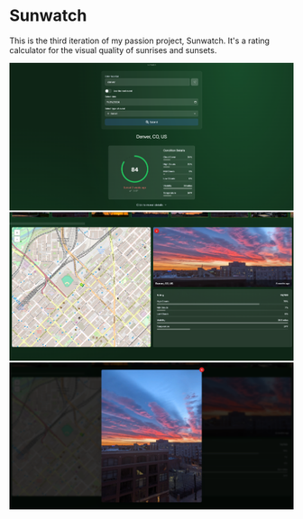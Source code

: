 # Sunwatch

This is the third iteration of my passion project, Sunwatch. It's a rating calculator for the visual quality of sunrises and sunsets.






![General UI](https://raw.githubusercontent.com/jgray-dev/swv3/refs/heads/main/%7B2C51FC13-DED8-488E-8A5F-6CF8E8FBE37A%7D.png)
![Submission View](https://raw.githubusercontent.com/jgray-dev/swv3/refs/heads/main/%7B53713914-D0E1-4584-8566-608015FA28FA%7D.png)
![Modal View](https://raw.githubusercontent.com/jgray-dev/swv3/refs/heads/main/%7B1AE27F16-B0B6-4F43-88DC-3BFD66DACE6E%7D.png)

